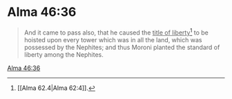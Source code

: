 # Alma 46:36

> And it came to pass also, that he caused the <u>title of liberty</u>[^a] to be hoisted upon every tower which was in all the land, which was possessed by the Nephites; and thus Moroni planted the standard of liberty among the Nephites.

[Alma 46:36](https://www.churchofjesuschrist.org/study/scriptures/bofm/alma/46?lang=eng&id=p36#p36)


[^a]: [[Alma 62.4|Alma 62:4]].  
